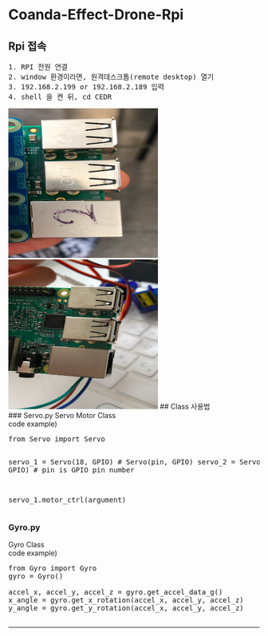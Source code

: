 # Coanda-Effect-Drone-Rpi 
## Rpi 접속 <br>
<pre>
1. RPI 전원 연결
2. window 환경이라면, 원격데스크톱(remote desktop) 열기
3. 192.168.2.199 or 192.168.2.189 입력
4. shell 을 켠 뒤, cd CEDR
</pre>
<img src="/image/192.168.2.189.png" width="300" height="300">
<img src="/image/192.168.2.199.png" width="300" height="300">
## Class 사용법 <br>
### Servo.py 
Servo Motor Class <Br>
code example)
<pre>
from Servo import Servo

servo_1 = Servo(18, GPIO)     # Servo(pin, GPIO)
servo_2 = Servo(17, GPIO)     # pin is GPIO pin number

servo_1.motor_ctrl(argument)
</pre>



### Gyro.py
Gyro Class <Br>
code example)
<pre>
from Gyro import Gyro
gyro = Gyro()

accel_x, accel_y, accel_z = gyro.get_accel_data_g()
x_angle = gyro.get_x_rotation(accel_x, accel_y, accel_z)
y_angle = gyro.get_y_rotation(accel_x, accel_y, accel_z)

</pre>
<hr>

